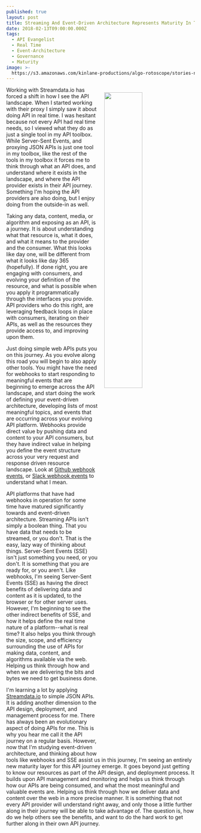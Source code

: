 ```yaml
---
published: true
layout: post
title: Streaming And Event-Driven Architecture Represents Maturity In The API Journey
date: 2018-02-13T09:00:00.000Z
tags:
  - API Evangelist
  - Real Time
  - Event-Architecture
  - Governance
  - Maturity
image: >-
  https://s3.amazonaws.com/kinlane-productions/algo-rotoscope/stories-new/downtheline_dark_dali.jpg
---
```

<p><img src="https://s3.amazonaws.com/kinlane-productions/algo-rotoscope/stories-new/downtheline_dark_dali.jpg" align="right" width="45%" style="padding: 15px;" /></p>Working with Streamdata.io has forced a shift in how I see the API landscape. When I started working with their proxy I simply saw it about doing API in real time. I was hesitant because not every API had real time needs, so I viewed what they do as just a single tool in my API toolbox. While Server-Sent Events, and proxying JSON APIs is just one tool in my toolbox, like the rest of the tools in my toolbox it forces me to think through what an API does, and understand where it exists in the landscape, and where the API provider exists in their API journey. Something I'm hoping the API providers are also doing, but I enjoy doing from the outside-in as well.

Taking any data, content, media, or algorithm and exposing as an API, is a journey. It is about understanding what that resource is, what it does, and what it means to the provider and the consumer. What this looks like day one, will be different from what it looks like day 365 (hopefully). If done right, you are engaging with consumers, and evolving your definition of the resource, and what is possible when you apply it programmatically through the interfaces you provide. API providers who do this right, are leveraging feedback loops in place with consumers, iterating on their APIs, as well as the resources they provide access to, and improving upon them.

Just doing simple web APIs puts you on this journey. As you evolve along this road you will begin to also apply other tools. You might have the need for webhooks to start responding to meaningful events that are beginning to emerge across the API landscape, and start doing the work of defining your event-driven architecture, developing lists of most meaningful topics, and events that are occurring across your evolving API platform. Webhooks provide direct value by pushing data and content to your API consumers, but they have indirect value in helping you define the event structure across your very request and response driven resource landscape. Look at [Github webhook events](https://developer.github.com/v3/activity/events/types/), or [Slack webhook events](https://api.slack.com/events/api) to understand what I mean.

API platforms that have had webhooks in operation for some time have matured significantly towards and event-driven architecture. Streaming APIs isn't simply a boolean thing. That you have data that needs to be streamed, or you don't. That is the easy, lazy way of thinking about things. Server-Sent Events (SSE) isn't just something you need, or you don't. It is something that you are ready for, or you aren't. Like webhooks, I'm seeing Server-Sent Events (SSE) as having the direct benefits of delivering data and content as it is updated, to the browser or for other server uses. However, I'm beginning to see the other indirect benefits of SSE, and how it helps define the real time nature of a platform--what is real time? It also helps you think through the size, scope, and efficiency surrounding the use of APIs for making data, content, and algorithms available via the web. Helping us think through how and when we are delivering the bits and bytes we need to get business done.

I'm learning a lot by applying [Streamdata.io](http://apis.how/streamdata) to simple JSON APIs. It is adding another dimension to the API design, deployment, and management process for me. There has always been an evolutionary aspect of doing APIs for me. This is why you hear me call it the API journey on a regular basis. However, now that I'm studying event-driven architecture, and thinking about how tools like webhooks and SSE assist us in this journey, I'm seeing an entirely new maturity layer for this API journey emerge. It goes beyond just getting to know our resources as part of the API design, and deployment process. It builds upon API management and monitoring and helps us think through how our APIs are being consumed, and what the most meaningful and valuable events are. Helping us think through how we deliver data and content over the web in a more precise manner. It is something that not every API provider will understand right away, and only those a little further along in their journey will be able to take advantage of. The question is, how do we help others see the benefits, and want to do the hard work to get further along in their own API journey.
